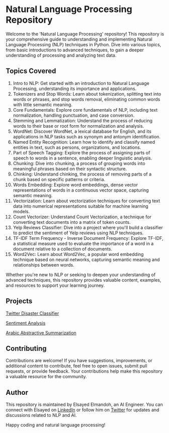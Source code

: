 # Natural Language Processing Repository

Welcome to the 'Natural Language Processing' repository! This repository is your comprehensive guide to understanding and implementing Natural Language Processing (NLP) techniques in Python. Dive into various topics, from basic introductions to advanced techniques, to gain a deeper understanding of processing and analyzing text data.

## Topics Covered

1. Intro to NLP: Get started with an introduction to Natural Language Processing, understanding its importance and applications.
2. Tokenizers and Stop Words: Learn about tokenization, splitting text into words or phrases, and stop words removal, eliminating common words with little semantic meaning.
3. Core Fundamentals: Explore core fundamentals of NLP, including text normalization, handling punctuation, and case conversion.
4. Stemming and Lemmatization: Understand the process of reducing words to their base or root form for normalization and analysis.
5. WordNet: Discover WordNet, a lexical database for English, and its applications in NLP tasks such as synonym and antonym identification.
6. Named Entity Recognition: Learn how to identify and classify named entities in text, such as persons, organizations, and locations.
7. Part of Speech Tagging: Explore the process of assigning parts of speech to words in a sentence, enabling deeper linguistic analysis.
8. Chunking: Dive into chunking, a process of grouping words into meaningful phrases based on their syntactic structure.
9. Chinking: Understand chinking, the process of removing parts of a chunk based on specific patterns or criteria.
10. Words Embedding: Explore word embeddings, dense vector representations of words in a continuous vector space, capturing semantic meaning.
11. Vectorization: Learn about vectorization techniques for converting text data into numerical representations suitable for machine learning models.
12. Count Vectorizer: Understand Count Vectorization, a technique for converting text documents into a matrix of token counts.
13. Yelp Reviews Classifier: Dive into a project where you'll build a classifier to predict the sentiment of Yelp reviews using NLP techniques.
14. TF-IDF Term Frequency - Inverse Document Frequency: Explore TF-IDF, a statistical measure used to evaluate the importance of a word in a document relative to a collection of documents.
15. Word2Vec: Learn about Word2Vec, a popular word embedding technique based on neural networks, capturing semantic meaning and relationships between words.

Whether you're new to NLP or seeking to deepen your understanding of advanced techniques, this repository provides valuable content, examples, and resources to support your learning journey.

## Projects

[Twitter Disaster Classifier](https://github.com/elsayedelmandoh/twitter_disaster_classifier)

[Sentiment Analysis](https://github.com/elsayedelmandoh/sentiment_analysis_NLP)

[Arabic Abstractive Summarization](https://github.com/elsayedelmandoh/Arabic_Abstractive_Summarization)

## Contributing

Contributions are welcome! If you have suggestions, improvements, or additional content to contribute, feel free to open issues, submit pull requests, or provide feedback. Your contributions help make this repository a valuable resource for the community.

## Author

This repository is maintained by Elsayed Elmandoh, an AI Engineer. You can connect with Elsayed on [LinkedIn](https://www.linkedin.com/in/elsayed-elmandoh-77544428a/) or follow him on [Twitter](https://twitter.com/elsayedelmandoo) for updates and discussions related to NLP and AI.

Happy coding and natural language processing!
